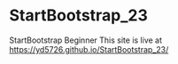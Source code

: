 # StartBootstrap_23
StartBootstrap Beginner
This site is live at https://yd5726.github.io/StartBootstrap_23/
